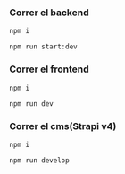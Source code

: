 ### Correr el backend
```
npm i 
```
```
npm run start:dev
```

### Correr el frontend
```
npm i 
```
```
npm run dev
```

### Correr el cms(Strapi v4)
```
npm i 
```
```
npm run develop
```